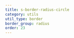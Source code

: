 ```yaml
---
title: s-border-radius-circle
category: utils
util_type: border
border_group: radius
order: 23
---
```

<span class="s-border-radius-circle"></span>